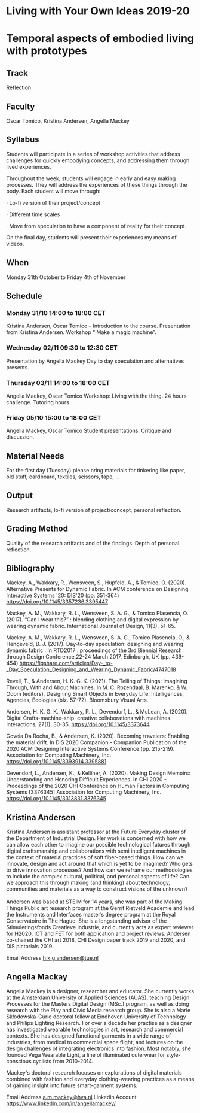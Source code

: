 Living with Your Own Ideas 2019-20
======================

# Temporal aspects of embodied living with prototypes

## Track
Reflection

## Faculty
 Oscar Tomico, Kristina Andersen, Angella Mackey

## Syllabus

Students will participate in a series of workshop activities that address challenges for quickly embodying concepts, and addressing them through lived experiences.

Throughout the week, students will engage in early and easy making processes. They will address the experiences of these things through the body. Each student will move through:

· Lo-fi version of their project/concept

· Different time scales

· Move from speculation to have a component of reality for their concept.

On the final day, students will present their experiences my means of videos.

## When  
Monday 31th October to Friday 4th of November

## Schedule

### Monday 31/10 14:00 to 18:00 CET

 Kristina Andersen, Oscar Tomico – Introduction to the course. Presentation from Kristina Andersen. Workshop “ Make a magic machine”.

### Wednesday 02/11 09:30 to 12:30 CET

Presentation by Angella Mackey
Day to day speculation and alternatives presents.

### Thursday 03/11 14:00 to 18:00 CET

Angella Mackey, Oscar Tomico
Workshop: Living with the thing. 24 hours challenge. Tutoring hours.

### Friday 05/10 15:00 to 18:00 CET

Angella Mackey, Oscar Tomico
Student presentations.
Critique and discussion.

## Material Needs

For the first day (Tuesday) please bring materials for tinkering like paper, old stuff, cardboard, textiles, scissors, tape, …

## Output

Research artifacts, lo-fi version of project/concept, personal reflection.

## Grading Method

Quality of the research artifacts and of the findings.
Depth of personal reflection.

## Bibliography

Mackey, A., Wakkary, R., Wensveen, S., Hupfeld, A., & Tomico, O. (2020). Alternative Presents for Dynamic Fabric. In ACM conference on Designing Interactive Systems '20: DIS'20 (pp. 351-364) https://doi.org/10.1145/3357236.3395447

Mackey, A. M., Wakkary, R. L., Wensveen, S. A. G., & Tomico Plasencia, O. (2017). “Can I wear this?” : blending clothing and digital expression by wearing dynamic fabric. International Journal of Design, 11(3), 51-65.

Mackey, A. M., Wakkary, R. L., Wensveen, S. A. G., Tomico Plasencia, O., & Hengeveld, B. J. (2017). Day-to-day speculation: designing and wearing dynamic fabric . In RTD2017 : proceedings of the 3rd Biennial Research through Design Conference,22-24 March 2017, Edinburgh, UK  (pp. 439-454) https://figshare.com/articles/Day-_to-_Day_Speculation_Designing_and_Wearing_Dynamic_Fabric/4747018

Revell, T., & Andersen, H. K. G. K. (2021). The Telling of Things: Imagining Through, With and About Machines. In M. C. Rozendaal, B. Marenko, & W. Odom (editors), Designing Smart Objects in Everyday Life: Intelligences, Agencies, Ecologies (blz. 57-72). Bloomsbury Visual Arts.

Andersen, H. K. G. K., Wakkary, R. L., Devendorf, L., & McLean, A. (2020). Digital Crafts-machine-ship: creative collaborations with machines. Interactions, 27(1), 30-35. https://doi.org/10.1145/3373644

Goveia Da Rocha, B., & Andersen, K. (2020). Becoming travelers: Enabling the material drift. In DIS 2020 Companion - Companion Publication of the 2020 ACM Designing Interactive Systems Conference (pp. 215-219). Association for Computing Machinery, Inc. https://doi.org/10.1145/3393914.3395881

Devendorf, L., Andersen, K., & Kelliher, A. (2020). Making Design Memoirs: Understanding and Honoring Difficult Experiences. In CHI 2020 - Proceedings of the 2020 CHI Conference on Human Factors in Computing Systems [3376345] Association for Computing Machinery, Inc. https://doi.org/10.1145/3313831.3376345

## Kristina Andersen

[](/assets/images/faculty_photos/kristina_andersen.jpg)

Kristina Andersen is assistant professor at the Future Everyday cluster of the Department of Industrial Design. Her work is concerned with how we can allow each other to imagine our possible technological futures through digital craftsmanship and collaborations with semi intelligent machines in the context of material practices of soft fiber-based things. How can we innovate, design and act around that which is yet to be imagined? Who gets to drive innovation processes? And how can we reframe our methodologies to include the complex cultural, political, and personal aspects of life? Can we approach this through making (and thinking) about technology, communities and materials as a way to construct visions of the unknown?<br/> <br/> Andersen was based at STEIM for 14 years, she was part of the Making Things Public art research program at the Gerrit Rietveld Academie and lead the Instruments and Interfaces master’s degree program at the Royal Conservatoire in The Hague. She is a longstanding advisor of the Stimuleringsfonds Creatieve Industrie, and currently acts as expert reviewer for H2020, ICT and FET for both application and project reviews. Andersen co-chaired the CHI art 2018, CHI Design paper track 2019 and 2020, and DIS pictorials 2019.

Email Address h.k.g.andersen@tue.nl

## Angella Mackay

[](/assets/images/faculty_photos/angella_mackey.jpg)

Angella Mackey is a designer, researcher and educator. She currently works at the Amsterdam University of Applied Sciences (AUAS), teaching Design Processes for the Masters Digital Design (MSc.) program, as well as doing research with the Play and Civic Media research group. She is also a Marie Skłodowska-Curie doctoral fellow at Eindhoven University of Technology and Philips Lighting Research. For over a decade her practise as a designer has investigated wearable technologies in art, research and commercial contexts. She has designed functional garments in a wide range of industries, from medical to commercial space flight, and lectures on the design challenges of integrating electronics into fashion. Most notably, she founded Vega Wearable Light, a line of illuminated outerwear for style-conscious cyclists from 2010-2014.

Mackey's doctoral research focuses on explorations of digital materials combined with fashion and everyday clothing-wearing practices as a means of gaining insight into future smart-garment systems.

Email Address a.m.mackey@hva.nl
Linkedin Account https://www.linkedin.com/in/angellamackey/
